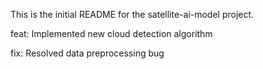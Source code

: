 This is the initial README for the satellite-ai-model project.

feat: Implemented new cloud detection algorithm

fix: Resolved data preprocessing bug